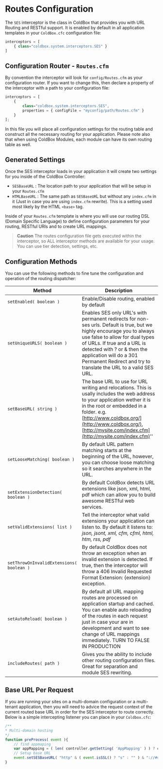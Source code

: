 # Routes Configuration

The `SES` interceptor is the class in ColdBox that provides you with URL Routing and RESTful support. It is enabled by default in all application templates in your `ColdBox.cfc` configuration file:

```javascript
interceptors = [
    { class="coldbox.system.interceptors.SES" }
]
```

## Configuration Router - `Routes.cfm`

By convention the interceptor will look for `config/Routes.cfm` as your configuration router. If you want to change this, then declare a property of the interceptor with a path to your configuration file:

```javascript
interceptors = [
    {
        class="coldbox.system.interceptors.SES",
        properties = { configFile = "myconfig/path/Routes.cfm" } 
    }
];
```

In this file you will place all configuration settings for the routing table and construct all the necessary routing for your application. Please note also that when using ColdBox Modules, each module can have its own routing table as well.

## Generated Settings

Once the SES interceptor loads in your application it will create two settings for you inside of the ColdBox Controller:

* `SESBaseURL` : The location path to your application that will be setup in your `Routes.cfm`
* `HTMLBaseURL` : The same path as `SESBaseUR`L but without any `index.cfm` in it \(Just in case you are using `index.cfm` rewrite\). This is a setting used most likely by the HTML `<base>` tag.

Inside of your `Routes.cfm` template is where you will use our routing DSL \(Domain Specific Language\) to define configuration parameters for your routing, RESTful URIs and to create URL mappings.

> **Caution** The routes configuration file gets executed within the interceptor, so ALL interceptor methods are available for your usage. You can use tier detection, settings, etc.

## Configuration Methods

You can use the following methods to fine tune the configuration and operation of the routing dispatcher:

| Method | Description |
| --- | --- |
| `setEnabled( boolean )` | Enable/Disable routing, enabled by default |
| `setUniqueURLS( boolean )` | Enables SES only URL's with permanent redirects for non-ses urls. Default is true, but we highly encourage you to always use false to allow for dual types of URLs. If true and a URL is detected with ? or & then the application will do a 301 Permanent Redirect and try to translate the URL to a valid SES URL. |
| `setBaseURL( string )` | The base URL to use for URL writing and relocations. This is usally includes the web address to your application wether it is in the root or embedded in a folder. e.g. [http://www.coldbox.org/](http://www.coldbox.org/), [http://mysite.com/index.cfm](http://mysite.com/index.cfm)'' |
| `setLooseMatching( boolean )` | By default URL pattern matching starts at the beginning of the URL, however, you can choose loose matching so it searches anywhere in the URL. |
| `setExtensionDetection( boolean )` | By default ColdBox detects URL extensions like json, xml, html, pdf which can allow you to build awesome RESTful web services. |
| `setValidExtensions( list )` | Tell the interceptor what valid extensions your application can listen to. By default it listens to: _json, jsont, xml, cfm, cfml, html, htm, rss, pdf_ |
| `setThrowOnInvalidExtensions( boolean )` | By default ColdBox does not throw an exception when an invalid extension is detected. If true, then the interceptor will throw a 406 Invalid Requested Format Extension: {extension} exception. |
| `setAutoReload( boolean )` | By default all URL mapping routes are processed on application startup and cached. You can enable auto reloading of the routes in each request just in case your are in development and want to see change of URL mappings immediately. TURN TO FALSE IN PRODUCTION |
| `includeRoutes( path )` | Gives you the ability to include other routing configuration files. Great for separation and module SES rewriting. |

## Base URL Per Request

If you are running your sites on a multi-domain configuration or a multi-tenant application, then you will need to advice the request context of the current routed base URL in order for the SES interceptor to route correctly. Below is a simple intercepting listener you can place in your `Coldbox.cfc`:

```javascript
/**
* Multi-domain hosting
*/
function preProcess( event ){
    // find appmaping
    var appMapping = ( len( controller.getSetting( 'AppMapping' ) ) ? controller.getSetting( 'AppMapping' ) & "/" : "" );
    // Setup base URL
    event.setSESBaseURL( "http" & ( event.isSSL() ? "s" : "" ) & "://#cgi.HTTP_HOST#/#appMapping#" );
}
```

